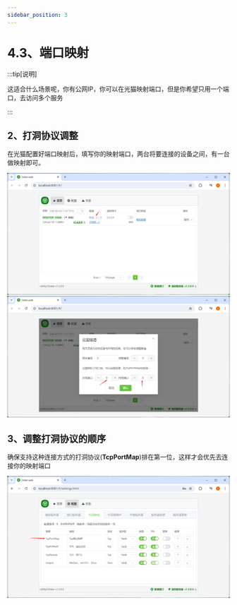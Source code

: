 ```yaml
---
sidebar_position: 3
---
```


# 4.3、端口映射

:::tip[说明]

这适合什么场景呢，你有公网IP，你可以在光猫映射端口，但是你希望只用一个端口，去访问多个服务

:::

## 2、打洞协议调整

在光猫配置好端口映射后，填写你的映射端口，两台将要连接的设备之间，有一台做映射即可。

![Docusaurus Plushie](./img/portmap.png)
![Docusaurus Plushie](./img/portmap1.png)

## 3、调整打洞协议的顺序

确保支持这种连接方式的打洞协议(**TcpPortMap**)排在第一位，这样才会优先去连接你的映射端口

![Docusaurus Plushie](./img/portmap2.png)
